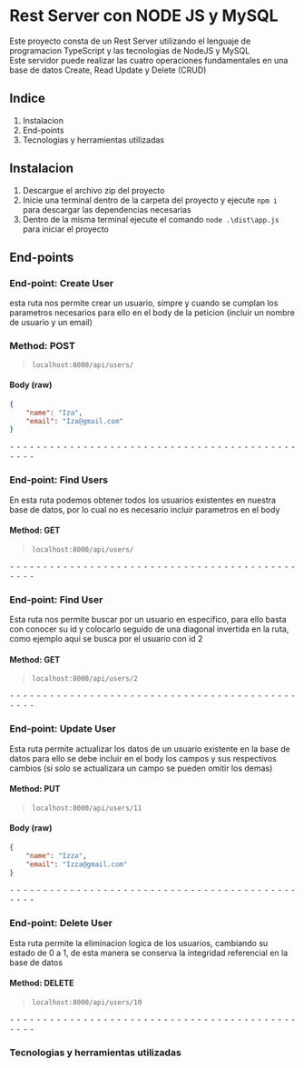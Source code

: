 # Rest Server con NODE JS y MySQL
Este proyecto consta de un Rest Server utilizando el lenguaje de programacion TypeScript y las tecnologias de NodeJS y MySQL  
Este servidor puede realizar las cuatro operaciones fundamentales en una base de datos Create, Read Update y Delete (CRUD)

## Indice
1. Instalacion
2. End-points
3. Tecnologias y herramientas utilizadas

## Instalacion
1. Descargue el archivo zip del proyecto
2. Inicie una terminal dentro de la carpeta del proyecto y ejecute `npm i` para descargar las dependencias necesarias
3. Dentro de la misma terminal ejecute el comando `node .\dist\app.js` para iniciar el proyecto


## End-points

### End-point: Create User
esta ruta nos permite crear un usuario, simpre y cuando se cumplan los parametros necesarios para ello en el body de la peticion (incluir un nombre de usuario y un email)
### Method: POST
>```
>localhost:8000/api/users/
>```
#### Body (**raw**)

```json
{
    "name": "Iza",
    "email": "Iza@gmail.com"
}
```


⁃ ⁃ ⁃ ⁃ ⁃ ⁃ ⁃ ⁃ ⁃ ⁃ ⁃ ⁃ ⁃ ⁃ ⁃ ⁃ ⁃ ⁃ ⁃ ⁃ ⁃ ⁃ ⁃ ⁃ ⁃ ⁃ ⁃ ⁃ ⁃ ⁃ ⁃ ⁃ ⁃ ⁃ ⁃ ⁃ ⁃ ⁃ ⁃ ⁃ ⁃ ⁃ ⁃ ⁃ ⁃ ⁃ ⁃

### End-point: Find Users
En esta ruta podemos obtener todos los usuarios existentes en nuestra base de datos, por lo cual no es necesario incluir parametros en el body
#### Method: GET
>```
>localhost:8000/api/users/
>```

⁃ ⁃ ⁃ ⁃ ⁃ ⁃ ⁃ ⁃ ⁃ ⁃ ⁃ ⁃ ⁃ ⁃ ⁃ ⁃ ⁃ ⁃ ⁃ ⁃ ⁃ ⁃ ⁃ ⁃ ⁃ ⁃ ⁃ ⁃ ⁃ ⁃ ⁃ ⁃ ⁃ ⁃ ⁃ ⁃ ⁃ ⁃ ⁃ ⁃ ⁃ ⁃ ⁃ ⁃ ⁃ ⁃ ⁃

### End-point: Find User
Esta ruta nos permite buscar por un usuario en especifico, para ello basta con conocer su id y colocarlo seguido de una diagonal invertida en la ruta, como ejemplo aqui se busca por el usuario con id 2
#### Method: GET
>```
>localhost:8000/api/users/2
>```

⁃ ⁃ ⁃ ⁃ ⁃ ⁃ ⁃ ⁃ ⁃ ⁃ ⁃ ⁃ ⁃ ⁃ ⁃ ⁃ ⁃ ⁃ ⁃ ⁃ ⁃ ⁃ ⁃ ⁃ ⁃ ⁃ ⁃ ⁃ ⁃ ⁃ ⁃ ⁃ ⁃ ⁃ ⁃ ⁃ ⁃ ⁃ ⁃ ⁃ ⁃ ⁃ ⁃ ⁃ ⁃ ⁃ ⁃

### End-point: Update User
Esta ruta permite actualizar los datos de un usuario existente en la base de datos para ello se debe incluir en el body los campos y sus respectivos cambios (si solo se actualizara un campo se pueden omitir los demas)
#### Method: PUT
>```
>localhost:8000/api/users/11
>```
#### Body (**raw**)

```json
{
    "name": "Izza",
    "email": "Izza@gmail.com"
}
```


⁃ ⁃ ⁃ ⁃ ⁃ ⁃ ⁃ ⁃ ⁃ ⁃ ⁃ ⁃ ⁃ ⁃ ⁃ ⁃ ⁃ ⁃ ⁃ ⁃ ⁃ ⁃ ⁃ ⁃ ⁃ ⁃ ⁃ ⁃ ⁃ ⁃ ⁃ ⁃ ⁃ ⁃ ⁃ ⁃ ⁃ ⁃ ⁃ ⁃ ⁃ ⁃ ⁃ ⁃ ⁃ ⁃ ⁃

### End-point: Delete User
Esta ruta permite la eliminacion logica de los usuarios, cambiando su estado de 0 a 1, de esta manera se conserva la integridad referencial en la base de datos
#### Method: DELETE
>```
>localhost:8000/api/users/10
>```

⁃ ⁃ ⁃ ⁃ ⁃ ⁃ ⁃ ⁃ ⁃ ⁃ ⁃ ⁃ ⁃ ⁃ ⁃ ⁃ ⁃ ⁃ ⁃ ⁃ ⁃ ⁃ ⁃ ⁃ ⁃ ⁃ ⁃ ⁃ ⁃ ⁃ ⁃ ⁃ ⁃ ⁃ ⁃ ⁃ ⁃ ⁃ ⁃ ⁃ ⁃ ⁃ ⁃ ⁃ ⁃ ⁃ ⁃

### Tecnologias y herramientas utilizadas
